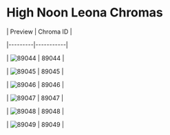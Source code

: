 # High Noon Leona Chromas


| Preview | Chroma ID |

|---------|-----------|

| ![89044](https://raw.communitydragon.org/latest/plugins/rcp-be-lol-game-data/global/default/v1/champion-chroma-images/89/89044.png) | 89044 |

| ![89045](https://raw.communitydragon.org/latest/plugins/rcp-be-lol-game-data/global/default/v1/champion-chroma-images/89/89045.png) | 89045 |

| ![89046](https://raw.communitydragon.org/latest/plugins/rcp-be-lol-game-data/global/default/v1/champion-chroma-images/89/89046.png) | 89046 |

| ![89047](https://raw.communitydragon.org/latest/plugins/rcp-be-lol-game-data/global/default/v1/champion-chroma-images/89/89047.png) | 89047 |

| ![89048](https://raw.communitydragon.org/latest/plugins/rcp-be-lol-game-data/global/default/v1/champion-chroma-images/89/89048.png) | 89048 |

| ![89049](https://raw.communitydragon.org/latest/plugins/rcp-be-lol-game-data/global/default/v1/champion-chroma-images/89/89049.png) | 89049 |
